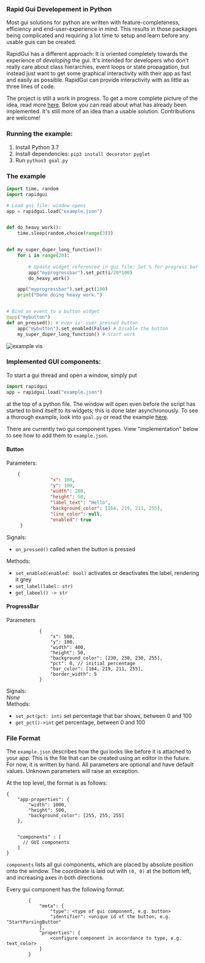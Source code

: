 ### Rapid Gui Developement in Python
Most gui solutions for python are written with feature-completeness, efficiency and end-user-experience in mind. This results in those packages being complicated and requiring a lot time to setup and learn before any usable guis can be created. 

RapidGui has a different approach: It is oriented completely towards the experience of _developing_ the gui. It's intended for developers who don't really care about class hierarchies, event loops or state propagation, but instead just want to get some graphical interactivity with their app as fast and easily as possible. RapidGui can provide interactivity with as little as three lines of code.

The project is still a work in progress. To get a more complete picture of the idea, read more [here](https://www.notion.so/Python-Package-Rapid-Gui-Creation-024082aaa7484ecdbd47ae6694215f77). Below you can read about what has already been implemented. It's still more of an idea than a usable solution. Contributions are welcome!

### Running the example:
1. Install Python 3.7
2. Install dependencies: `pip3 install decorator pyglet`
3. Run `python3 goal.py`

### The example

```python
import time, random
import rapidgui

# Load gui file: window opens
app = rapidgui.load("example.json")


def do_heavy_work():
    time.sleep(random.choice(range(3)))


def my_super_duper_long_function():
    for i in range(20):
        
        # Update widget referenced in gui file: Set % for progress bar
        app("myprogressbar").set_pct(i/20*100) 
        do_heavy_work()

    app("myprogressbar").set_pct(100)
    print("Done doing heavy work.")


# Bind an event to a button widget
@app("mybutton")
def on_pressed(): # even is: user pressed button
    app("mybutton").set_enabled(False) # Disable the button
    my_super_duper_long_function() # Start work
```
![example vis](https://s3.us-west-2.amazonaws.com/secure.notion-static.com/7344101a-a7b2-4af1-959b-9fde9cb9a76d/delete.gif?X-Amz-Algorithm=AWS4-HMAC-SHA256&X-Amz-Credential=ASIAT73L2G45HCRNNWG2%2F20200207%2Fus-west-2%2Fs3%2Faws4_request&X-Amz-Date=20200207T154814Z&X-Amz-Expires=86400&X-Amz-Security-Token=IQoJb3JpZ2luX2VjEBYaCXVzLXdlc3QtMiJHMEUCIHz2DW3uy18xSNYFaBDjygOOIY5p%2FpTzPdh1vmZZYuIdAiEA67HXfAoJzuDuAv2kvJwFe3HH2QC1SnQxJ%2FQv2u7VBawqvQMIv%2F%2F%2F%2F%2F%2F%2F%2F%2F%2F%2FARAAGgwyNzQ1NjcxNDkzNzAiDKM1pq7yWO6usN9NsCqRAx4wv%2BPwfZ1OQZYu%2FoMD1bAnL8yJu0jV1gvlZiyhN6qQPszWUOlYY1Kd0%2Fi5pwxgMHBRY5DFJZYrd5vKaktyh1o0WwRPUkG3mqR%2BTT7ygVIB2cF0yBvGJmH%2Be8vxshjG2raXnunYbnw6MHWTUFZKWopMiDSzWjOxhR45GrolmB4%2FPbIxwMhcKp2j0g425Z%2B5xG%2BewQdRf5Nj9gi5%2Fv6X9FAed7fQKJcHdYPLUrtdouYy6L8ls4%2Fq1oH4S%2Baz16UEp%2FuXS%2FRwB9k5WT4p9X2VC4RfIzd6VmYrxToshiyyx%2FJXC0vwReUmcoQ5P%2BgAhs2%2BnvVryM6KnvxlBGwKH7AKB%2B8qoJnkGadgFNbP3F%2FP06j2vbnqwlbrczyd39KzfevtI8U66Z0MN82Sqk3o8rv81RO7aJz%2BeWW0J%2BHAw918%2FBuQQd1bE19FZOJ0wJMoUDYioAaZm3qo21hZjc6InS8r%2Bm%2Fn7cOdfw2zEGdjIK8gq%2FGyFMG93GAeHbXcJx9hAzVMm%2FBpYKnQv%2BZ70qLfLHurglGLMKnY9fEFOusBTGoBMQjrI4%2FQ7wYG4T%2FS4rlMf8eiWxVG8yZC5Bf2eGQD4b8zIqj%2BcsvNAsPe9EEFEv%2Fv2DQmc9KXn6BO5WWNsVswq17DyqX7iFg%2FTWJHVv6mQiLzEibfbwTeqI2%2B5lrLSxADDUC4WQr8Abl7CTjpcGhjjJLl8comA8TYG5GoL0WwFsnqQWYFqCOf9hARl3PFrCLLFC3WOrkTDU8T3Yd2rYnP7HJd8MK5NKZsxBee5UemKJNtJsNKNiyaiRmEPQHlDbaYk7FPwLjgepfqJuQYDefvq9%2B5dvA%2BSq%2BW%2FxUgmP9AXNQDGs1O4UXvSw%3D%3D&X-Amz-Signature=c35cb1e8dc721c1d8be266b1966c89043950545d3b1fe9ae14ed61b21980e928&X-Amz-SignedHeaders=host&response-content-disposition=filename%20%3D%22delete.gif%22)

### Implemented GUI components:
To start a gui thread and open a window, simply put 
```python
import rapidgui
app = rapidgui.load("example.json")
```
at the top of a python file. The window will open even before the script has started to bind itself to its widgets; this is done later asynchronously. To see a thorough example, look into `goal.py` or read the example  [here](https://www.notion.so/Python-Package-Rapid-Gui-Creation-024082aaa7484ecdbd47ae6694215f77).

There are currently two gui component types. View "implementation" below to see how to add them to `example.json`.

#### Button
Parameters:
```json
    {
                "x": 100,
                "y": 100,
                "width": 200,
                "height": 50,
                "label_text": "Hello",
                "background_color": [164, 219, 211, 255],
                "line_color": null,
                "enabled": true
     }
```

Signals:
* `on_pressed()` called when the button is pressed

Methods:
* `set_enabled(enabled: bool)` activates or deactivates the label, rendering it grey
* `set_label(label: str)` 
* `get_labeel() -> str` 

#### ProgressBar
Parameters
```json5
            {
                "x": 500,
                "y": 100,
                "width": 400,
                "height": 50,
                "background_color": [230, 230, 230, 255],
                "pct": 0, // initial percentage
                "bar_color": [164, 219, 211, 255],
                "border_width": 5
            }
```

Signals:  
_None_  
Methods:
* `set_pct(pct: int)` set percentage that bar shows, between 0 and 100
* `get_pct()->int` get percentage, between 0 and 100


### File Format
The `example.json` describes how the gui looks like before it is attached to your app. This is the file that can be created using an editor in the future. For now, it is written by hand. All parameters are optional and have default values. Unknown parameters will raise an exception.

At the top level, the format is as follows:
```json5
{
    "app-properties": {
        "width": 1000,
        "height": 500,
        "background_color": [255, 255, 255]
    },


    "components" : [
      // GUI components
    ]
}
```

`components` lists all gui components, which are placed by absolute position onto the window. The coordinate is laid out with `(0, 0)` at the bottom left, and increasing axes in both directions.

Every gui component has the following format:

```json5
        {
            "meta": {
                "type": <type of gui component, e.g. button>
                "identifier": <unique id of the button, e.g. "StartParsingButton"
            },
            "properties": {
                <configure component in accordance to type, e.g. text_color>
            }
        }
```

